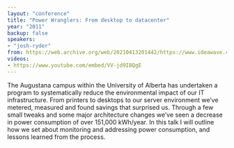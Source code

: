 ```yaml
---
layout: "conference"
title: "Power Wranglers: From desktop to datacenter"
year: "2011"
backup: false
speakers:
- "josh-ryder"
from: https://web.archive.org/web/20210413201442/https://www.ideawave.ca/2011-conference/power-wranglers-from-desktop-to-datacenter
videos:
- https://www.youtube.com/embed/VV-jd9I8QgE
---
```


The Augustana campus within the University of Alberta has undertaken a program
to systematically reduce the environmental impact of our IT infrastructure.
From printers to desktops to our server environment we’ve metered, measured
and found savings that surprised us. Through a few small tweaks and some major
architecture changes we’ve seen a decrease in power consumption of over
151,000 kWh/year. In this talk I will outline how we set about monitoring and
addressing power consumption, and lessons learned from the process.
